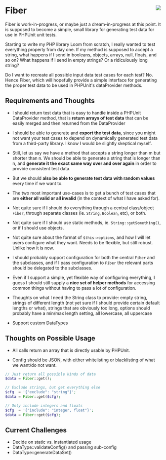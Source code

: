 # Fiber <a style="float: right;" align="right" href="http://travis-ci.org/eirikref/Fiber"><img style="float: right;" align="right" src="https://secure.travis-ci.org/eirikref/Fiber.png?branch=master"></a>

Fiber is work-in-progress, or maybe just a dream-in-progress at this
point. It is supposed to become a simple, small library for generating
test data for use in PHPUnit unit tests.

Starting to write my PHP library Loom from scratch, I really wanted to
test everything properly from day one. If my method is supposed to
accept a string, what happens if I send in booleans, objects, arrays,
null, floats, and so on? What happens if I send in empty strings? Or a
ridiculously long string?

Do I want to recreate all possible input data test cases for each
test? No. Hence Fiber, which will hopefully provide a simple interface
for generating the proper test data to be used in PHPUnit's
dataProvider methods.


## Requirements and Thoughts

* I should return test data that is easy to handle inside a PHPUnit
  DataProvider method, that is **return arrays of test data** that can
  be easily merged and then returned from the DataProvider

* I should be able to generate and **export the test data**, since you
  might not want your test cases to depend on dynamically generated
  test data from a third-party library. I know I would be slightly
  skeptical myself.

* Still, let us say we have a method that accepts a string longer than
  m but shorter than n. We should be able to generate a string that is
  longer than n, and **generate it the exact same way over and over
  again** in order to provide consistent test data.

* But we should **also be able to generate test data with random
  values** every time if we want to.

* The two most important use-cases is to get a bunch of test cases
  that are **either all valid or all invalid** (in the context of what
  I have asked for).

* Not quite sure if I should do everything through a central
  class/object `Fiber`, through separate classes (ie. `String`,
  `Boolean`, etc), or both.

* Not quite sure if I should use static methods,
  ie. `String::getSomething()`, or if I should use objects.

* Not quite sure about the format of `$this->options`, and how I will
  let users configure what they want. Needs to be flexible, but still
  robust. Unlike how it is now.

* I should probably support configuration for both the central `Fiber`
  and the subclasses, and if I pass configuration to `Fiber` the
  relevant parts should be delegated to the subclasses.

* Even if I support a simple, yet flexible way of configuring
  everything, I guess I should still supply a **nice set of helper
  methods** for accessing common things without having to pass a lot
  of configuration.

* Thoughts on what I need the String class to provide: empty string,
  strings of different length (not yet sure if I should provide
  certain default lengths or what), strings that are obviously too
  long, options should probably have a min/max length setting,
  all lowercase, all uppercase

* Support custom DataTypes


## Thoughts on Possible Usage

* All calls return an array that is directly usable by PHPUnit.

* Config should be JSON, with either whitelisting or blacklisting of
  what we want/do not want.


```php
// Just return all possible kinds of data
$data = Fiber::get();

// Exclude strings, but get everything else
$cfg  = '{"exclude": "string"}';
$data = Fiber::get($cfg);

// Only include integers and floats
$cfg  = '{"include": "integer, float"}';
$data = Fiber::get($cfg);
```


## Current Challenges

* Decide on static vs. instantiated usage
* DataType::validateConfig() and passing sub-config
* DataType::generateDataSet()
